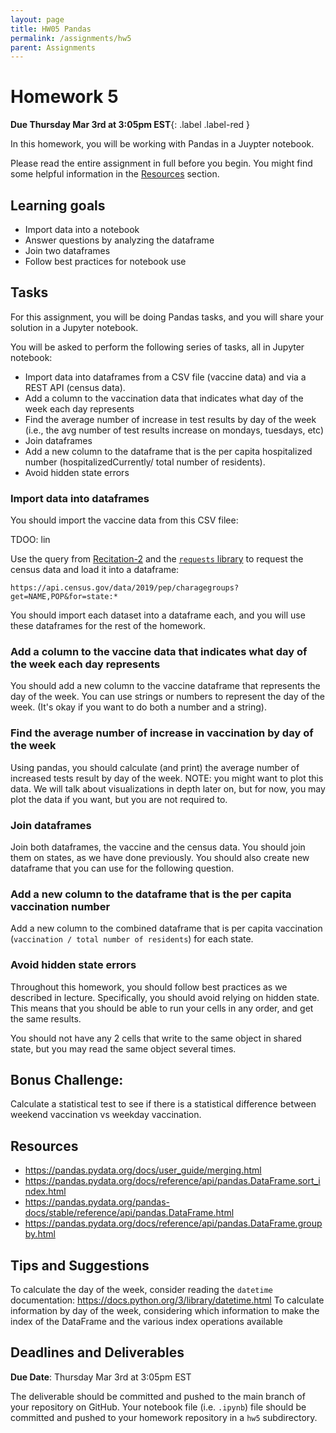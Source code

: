 ```yaml
---
layout: page
title: HW05 Pandas
permalink: /assignments/hw5
parent: Assignments
---
```


# Homework 5

**Due Thursday Mar 3rd at 3:05pm EST**{: .label .label-red } 

In this homework, you will be working with Pandas in a Juypter notebook. 

Please read the entire assignment in full before you begin. You might find some helpful information in the [Resources](#resources) section.

## Learning goals

- Import data into a notebook
- Answer questions by analyzing the dataframe
- Join two dataframes
- Follow best practices for notebook use

## Tasks

For this assignment, you will be doing Pandas tasks, and you will share your solution in a Jupyter notebook.

You will be asked to perform the following series of tasks, all in Jupyter notebook:

- Import data into dataframes from a CSV file (vaccine data) and via a REST API (census data).
- Add a column to the vaccination data that indicates what day of the week each day represents
- Find the average number of increase in test results by day of the week (i.e., the avg number of test results increase on mondays, tuesdays, etc)
- Join dataframes
- Add a new column to the dataframe that is the per capita hospitalized number (hospitalizedCurrently/ total number of residents).
- Avoid hidden state errors

### Import data into dataframes

You should import the vaccine data from this CSV filee: 

TDOO: lin

Use the query from [Recitation-2](https://github.com/cmu-crafting-software/recitations-22/tree/main/recitation-2) and the [`requests` library](https://docs.python-requests.org/en/latest/) to request the census data and load it into a dataframe:

```
https://api.census.gov/data/2019/pep/charagegroups?get=NAME,POP&for=state:*
```

You should import each dataset into a dataframe each, and you will use these dataframes for the rest of the homework.

### Add a column to the vaccine data that indicates what day of the week each day represents

You should add a new column to the vaccine dataframe that represents the day of the week. You can use strings or numbers to represent the day of the week. (It's okay if you want to do both a number and a string). 

### Find the average number of increase in vaccination by day of the week 

Using pandas, you should calculate (and print) the average number of increased tests result by day of the week.  NOTE: you might want to plot this data. We will talk about visualizations in depth later on, but for now, you may plot the data if you want, but you are not required to.
### Join dataframes

Join both dataframes, the vaccine and the census data.  You should join them on states, as we have done previously. You should also create new dataframe that you can use for the following question.

### Add a new column to the dataframe that is the per capita vaccination number 

Add a new column to the combined dataframe that is per capita vaccination (`vaccination / total number of residents`) for each state.  

### Avoid hidden state errors

Throughout this homework, you should follow best practices as we described in lecture. Specifically, you should avoid relying on hidden state. This means that you should be able to run your cells in any order, and get the same results. 

You should not have any 2 cells that write to the same object in shared state, but you may read the same object several times.

## Bonus Challenge: 

Calculate a statistical test to see if there is a statistical difference between weekend vaccination vs weekday vaccination.

## Resources

* <https://pandas.pydata.org/docs/user_guide/merging.html>
* <https://pandas.pydata.org/docs/reference/api/pandas.DataFrame.sort_index.html>
* <https://pandas.pydata.org/pandas-docs/stable/reference/api/pandas.DataFrame.html>
* <https://pandas.pydata.org/docs/reference/api/pandas.DataFrame.groupby.html>

## Tips and Suggestions

To calculate the day of the week, consider reading the `datetime` documentation: <https://docs.python.org/3/library/datetime.html>
To calculate information by day of the week, considering which information to make the index of the DataFrame and the various index operations available

## Deadlines and Deliverables

__Due Date__: Thursday Mar 3rd at 3:05pm EST

The deliverable should be committed and pushed to the main branch of your repository on GitHub. Your notebook file (i.e. `.ipynb`) file should be committed and pushed to your homework repository in a `hw5` subdirectory.
